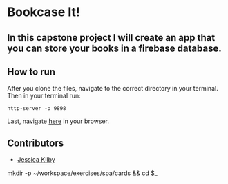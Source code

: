 # Bookcase It!

## In this capstone project I will create an app that you can store your books in a firebase database. 


## How to run
After you clone the files, navigate to the correct directory in your terminal.
Then in your terminal run:
```
http-server -p 9898
```
Last, navigate [here](http://localhost:9898) in your browser.

## Contributors
- [Jessica Kilby](https://github.com/jessicakilby)

mkdir -p ~/workspace/exercises/spa/cards && cd $_
